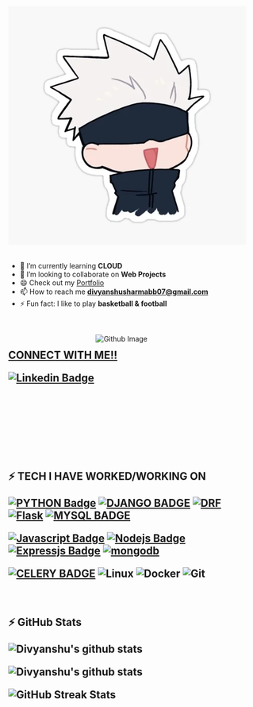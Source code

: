 
![Hi, I'm Divyanshu I'm a DJANGO developer](https://github.com/Blackfury7/Blackfury7/blob/main/assets/gojo1.gif)
<br><br>


<!-- - 🔭 I’m currently working on a **B2C E-com Project** -->
- 🌱 I’m currently learning **CLOUD**
- 👯 I’m looking to collaborate on **Web Projects**
- 😄 Check out my [Portfolio](https://divyanshusharma-portfolio.netlify.app/)
- 📫 How to reach me **divyanshusharmabb07@gmail.com**
- ⚡ Fun fact: I like to play **basketball & football**
  
<!-- - 🤔 I’m looking for help with ... -->
<!-- - 💬 Ask me about ... -->
<!-- - 😄 Pronouns: ... -->
<br><br>
<img width="65%" align="right" alt="Github Image" src="https://raw.githubusercontent.com/onimur/.github/master/.resources/git-header.svg" />
<h2><b><u> CONNECT WITH ME!!</u>

[![Linkedin Badge](https://img.shields.io/badge/-DivyanshuSharma-0e76a8?style=for-the-badge&labelColor=0e76a8&logo=linkedin&logoColor=white)](https://www.linkedin.com/in/divyanshu-sharma19/)<br>
 
<!-- [![GMAIL Badge](https://img.shields.io/badge/-DivyanshuSharma-FF0000?style=for-the-badge&labelColor=&logo=gmail&logoColor=white)](divyanshusharmabb07@gmail.com) -->


<br><br><br><br><br><br>
⚡ TECH I HAVE WORKED/WORKING ON 


 [![PYTHON Badge](https://img.shields.io/badge/-python-ADD8E6?style=for-the-badge&labelColor=black&logo=python&logoColor=ADD8E6F)](#)
 [![DJANGO BADGE](https://img.shields.io/badge/-django-8db600?style=for-the-badge&labelColor=black&logo=django&logoColor=8db600)](#)
 [![DRF](https://img.shields.io/badge/-djangorestframework-ADD8E6?style=for-the-badge&labelColor=black&logo=djangorestframework&logoColor=8db600)](#)
 [![Flask](https://img.shields.io/badge/-flask-white?style=for-the-badge&labelColor=black&logo=flask&logoColor=ADD8E6F)](#)
  [![MYSQL BADGE](https://img.shields.io/badge/-mysql-8db600?style=for-the-badge&labelColor=black&logo=mysql&logoColor=8db600)](#)
 
 [![Javascript Badge](https://img.shields.io/badge/-Javascript-F0DB4F?style=for-the-badge&labelColor=black&logo=javascript&logoColor=F0DB4F)](#) 
 [![Nodejs Badge](https://img.shields.io/badge/-Nodejs-3C873A?style=for-the-badge&labelColor=black&logo=node.js&logoColor=3C873A)](#)
 [![Expressjs Badge](https://img.shields.io/badge/-expressjs-CCCC00?style=for-the-badge&labelColor=black&logo=node.js&logoColor=CCCC00)](#)
 [![mongodb](https://img.shields.io/badge/-mongodb-008000?style=for-the-badge&labelColor=black&logo=mongodb&logoColor=ADD8E6F)](#)

<!-- [![Angularjs Badge](https://img.shields.io/badge/-angularjs-722F37?style=for-the-badge&labelColor=black&logo=angularjs&logoColor=722F37)](#) -->

 [![CELERY BADGE](https://img.shields.io/badge/-celery-8db600?style=for-the-badge&labelColor=black&logo=celery&logoColor=8db600)](#)
![Linux](https://img.shields.io/badge/-Linux-darkcyan?logo=Linux&logoColor=black&style=for-the-badge)
![Docker](https://img.shields.io/badge/-Docker-blue?logo=Docker&logoColor=white&style=for-the-badge)
![Git](https://img.shields.io/badge/-Git-white?logo=Git&logoColor=f01313&style=for-the-badge)
 
<!--  ![Kubernetes](https://img.shields.io/badge/-Kubernetes-blue?logo=Kubernetes&logoColor=fafafa&style=for-the-badge)
![SQLite](https://img.shields.io/badge/sqlite-%2307405e.svg?style=for-the-badge&logo=sqlite&logoColor=white)
![Ansible](https://img.shields.io/badge/-Ansible-f30b0b?style=for-the-badge&logo=Ansible)
![terraform](https://img.shields.io/badge/-terraform-blueviolet?style=for-the-badge&logo=Terraform)
![kafka](https://img.shields.io/badge/-kafka-555555?style=for-the-badge&logo=Apache%20Kafka) -->

 
 

<!-- ⚡ I'M CURRENTLY LEARNING
 
  [![React Badge](https://img.shields.io/badge/-React-61DBFB?style=for-the-badge&labelColor=black&logo=react&logoColor=61DBFB)](#)
   -->
<!-- 
[![Typescript Badge](https://img.shields.io/badge/-Typescript-007acc?style=for-the-badge&labelColor=black&logo=typescript&logoColor=007acc)](#)
[![Typescript Badge](https://img.shields.io/badge/-Redux-007acc?style=for-the-badge&labelColor=black&logo=Redux&logoColor=007acc)](#) -->

<br><br>
⚡ GitHub Stats<br>

![Divyanshu's github stats](https://github-readme-stats.vercel.app/api?username=Blackfury7&show_icons=true&theme=radical&line_height=27)

![Divyanshu's github stats](https://github-readme-stats.vercel.app/api/top-langs/?username=Blackfury7&hide=css,java,html&theme=radical)


![GitHub Streak Stats](https://github-readme-streak-stats.herokuapp.com/?user=Blackfury7&theme=dark)
  
  
  
<!-- <p><img align="center" src="https://github-readme-streak-stats.herokuapp.com/?user=Blackfury7&theme=dark" alt="Blackfury7" /></p> -->

<!-- <h3> ⚙️  GitHub Analytics </h3>
<img src="https://activity-graph.herokuapp.com/graph?username=Blackfury7&theme=react-dark"/> -->
